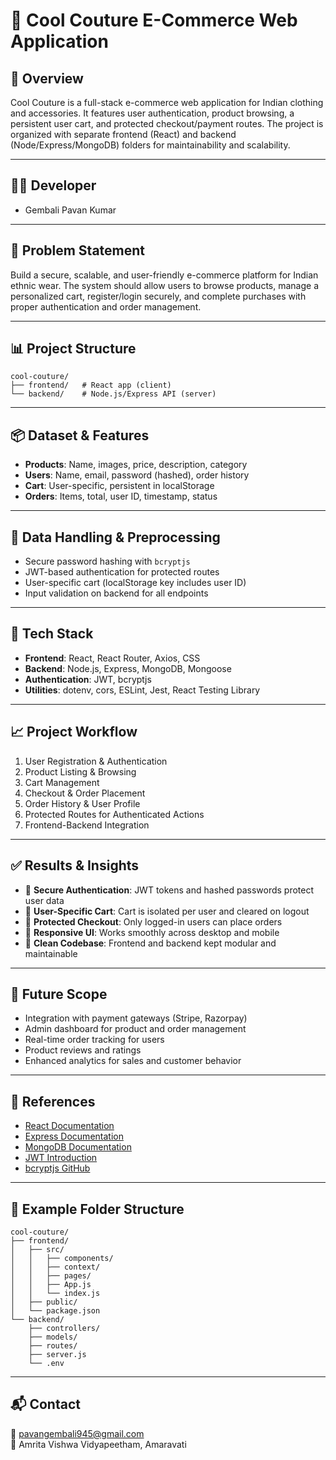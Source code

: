 # 🛒 Cool Couture E-Commerce Web Application

## 🧠 Overview

Cool Couture is a full-stack e-commerce web application for Indian clothing and accessories. It features user authentication, product browsing, a persistent user cart, and protected checkout/payment routes. The project is organized with separate frontend (React) and backend (Node/Express/MongoDB) folders for maintainability and scalability.

---

## 👨‍💻 Developer

- Gembali Pavan Kumar 
---

## 📌 Problem Statement

Build a secure, scalable, and user-friendly e-commerce platform for Indian ethnic wear. The system should allow users to browse products, manage a personalized cart, register/login securely, and complete purchases with proper authentication and order management.

---

## 📊 Project Structure

```
cool-couture/
├── frontend/   # React app (client)
└── backend/    # Node.js/Express API (server)
```

---

## 📦 Dataset & Features

- **Products**: Name, images, price, description, category
- **Users**: Name, email, password (hashed), order history
- **Cart**: User-specific, persistent in localStorage
- **Orders**: Items, total, user ID, timestamp, status

---

## 🧹 Data Handling & Preprocessing

- Secure password hashing with `bcryptjs`
- JWT-based authentication for protected routes
- User-specific cart (localStorage key includes user ID)
- Input validation on backend for all endpoints

---

## 🧰 Tech Stack

- **Frontend**: React, React Router, Axios, CSS
- **Backend**: Node.js, Express, MongoDB, Mongoose
- **Authentication**: JWT, bcryptjs
- **Utilities**: dotenv, cors, ESLint, Jest, React Testing Library

---

## 📈 Project Workflow

1. User Registration & Authentication
2. Product Listing & Browsing
3. Cart Management
4. Checkout & Order Placement
5. Order History & User Profile
6. Protected Routes for Authenticated Actions
7. Frontend-Backend Integration

---

## ✅ Results & Insights

- 🔐 **Secure Authentication**: JWT tokens and hashed passwords protect user data
- 🛒 **User-Specific Cart**: Cart is isolated per user and cleared on logout
- 🔏 **Protected Checkout**: Only logged-in users can place orders
- 📱 **Responsive UI**: Works smoothly across desktop and mobile
- 🧹 **Clean Codebase**: Frontend and backend kept modular and maintainable

---

## 🚀 Future Scope

- Integration with payment gateways (Stripe, Razorpay)
- Admin dashboard for product and order management
- Real-time order tracking for users
- Product reviews and ratings
- Enhanced analytics for sales and customer behavior

---

## 📎 References

- [React Documentation](https://reactjs.org/)
- [Express Documentation](https://expressjs.com/)
- [MongoDB Documentation](https://www.mongodb.com/docs/)
- [JWT Introduction](https://jwt.io/)
- [bcryptjs GitHub](https://github.com/dcodeIO/bcrypt.js)

---

## 📝 Example Folder Structure

```
cool-couture/
├── frontend/
│   ├── src/
│   │   ├── components/
│   │   ├── context/
│   │   ├── pages/
│   │   ├── App.js
│   │   └── index.js
│   ├── public/
│   └── package.json
└── backend/
    ├── controllers/
    ├── models/
    ├── routes/
    ├── server.js
    └── .env
```

---

## 📬 Contact

📧 pavangembali945@gmail.com  
📍 Amrita Vishwa Vidyapeetham, Amaravati

